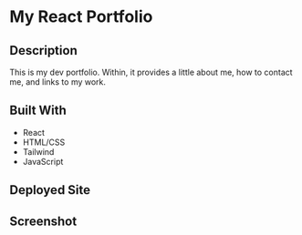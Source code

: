 # My React Portfolio

## Description
This is my dev portfolio. Within, it provides a little about me, how to contact me, and links to my work.  

## Built With
* React
* HTML/CSS
* Tailwind
* JavaScript

## Deployed Site



## Screenshot